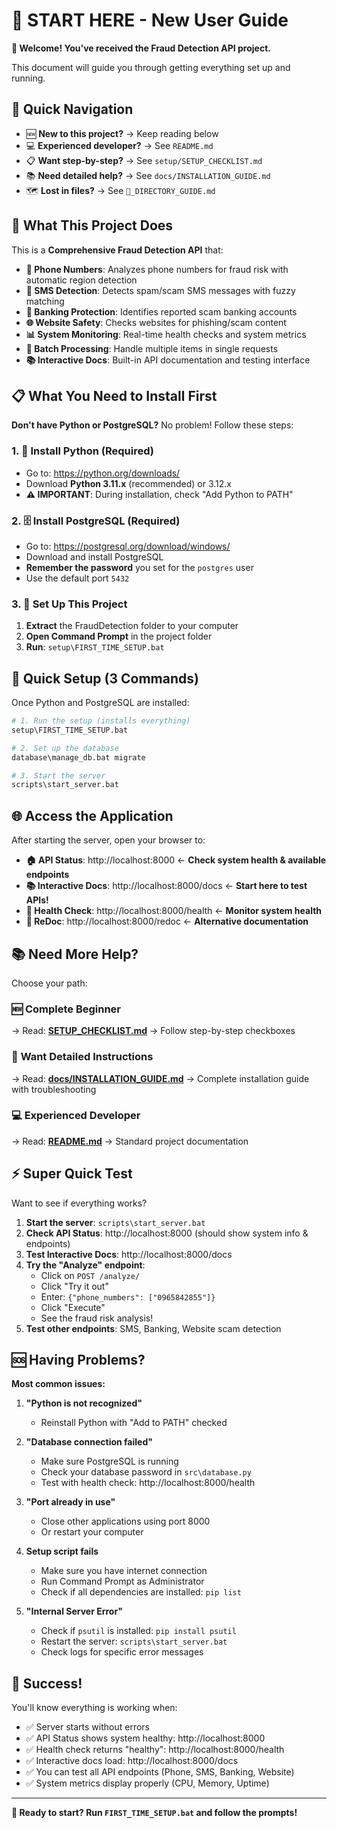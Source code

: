 # 🌟 START HERE - New User Guide

**🎉 Welcome! You've received the Fraud Detection API project.**

This document will guide you through getting everything set up and running.

## 📁 **Quick Navigation**
- 🆕 **New to this project?** → Keep reading below
- 💻 **Experienced developer?** → See `README.md`
- 📋 **Want step-by-step?** → See `setup/SETUP_CHECKLIST.md`
- 📚 **Need detailed help?** → See `docs/INSTALLATION_GUIDE.md`
- 🗺️ **Lost in files?** → See `📁_DIRECTORY_GUIDE.md`

## 🎯 What This Project Does

This is a **Comprehensive Fraud Detection API** that:
- **📱 Phone Numbers**: Analyzes phone numbers for fraud risk with automatic region detection
- **💬 SMS Detection**: Detects spam/scam SMS messages with fuzzy matching
- **🏦 Banking Protection**: Identifies reported scam banking accounts
- **🌐 Website Safety**: Checks websites for phishing/scam content
- **📊 System Monitoring**: Real-time health checks and system metrics
- **🔧 Batch Processing**: Handle multiple items in single requests
- **📚 Interactive Docs**: Built-in API documentation and testing interface

## 📋 What You Need to Install First

**Don't have Python or PostgreSQL?** No problem! Follow these steps:

### 1. 🐍 Install Python (Required)
- Go to: https://python.org/downloads/
- Download **Python 3.11.x** (recommended) or 3.12.x
- **⚠️ IMPORTANT**: During installation, check "Add Python to PATH"

### 2. 🗄️ Install PostgreSQL (Required)  
- Go to: https://postgresql.org/download/windows/
- Download and install PostgreSQL
- **Remember the password** you set for the `postgres` user
- Use the default port `5432`

### 3. 📁 Set Up This Project
1. **Extract** the FraudDetection folder to your computer
2. **Open Command Prompt** in the project folder
3. **Run**: `setup\FIRST_TIME_SETUP.bat`

## 🚀 Quick Setup (3 Commands)

Once Python and PostgreSQL are installed:

```bash
# 1. Run the setup (installs everything)
setup\FIRST_TIME_SETUP.bat

# 2. Set up the database
database\manage_db.bat migrate

# 3. Start the server
scripts\start_server.bat
```

## 🌐 Access the Application

After starting the server, open your browser to:
- **🏠 API Status**: http://localhost:8000 ← **Check system health & available endpoints**
- **📚 Interactive Docs**: http://localhost:8000/docs ← **Start here to test APIs!**
- **🏥 Health Check**: http://localhost:8000/health ← **Monitor system health**
- **📖 ReDoc**: http://localhost:8000/redoc ← **Alternative documentation**

## 📚 Need More Help?

Choose your path:

### 🆕 **Complete Beginner**
→ Read: **[SETUP_CHECKLIST.md](SETUP_CHECKLIST.md)**
→ Follow step-by-step checkboxes

### 📖 **Want Detailed Instructions**  
→ Read: **[docs/INSTALLATION_GUIDE.md](docs/INSTALLATION_GUIDE.md)**
→ Complete installation guide with troubleshooting

### 💻 **Experienced Developer**
→ Read: **[README.md](README.md)**
→ Standard project documentation

## ⚡ Super Quick Test

Want to see if everything works?

1. **Start the server**: `scripts\start_server.bat`
2. **Check API Status**: http://localhost:8000 (should show system info & endpoints)
3. **Test Interactive Docs**: http://localhost:8000/docs
4. **Try the "Analyze" endpoint**:
   - Click on `POST /analyze/`
   - Click "Try it out"
   - Enter: `{"phone_numbers": ["0965842855"]}`
   - Click "Execute"
   - See the fraud risk analysis!
5. **Test other endpoints**: SMS, Banking, Website scam detection

## 🆘 Having Problems?

**Most common issues:**

1. **"Python is not recognized"**
   - Reinstall Python with "Add to PATH" checked

2. **"Database connection failed"**
   - Make sure PostgreSQL is running
   - Check your database password in `src\database.py`
   - Test with health check: http://localhost:8000/health

3. **"Port already in use"**
   - Close other applications using port 8000
   - Or restart your computer

4. **Setup script fails**
   - Make sure you have internet connection
   - Run Command Prompt as Administrator
   - Check if all dependencies are installed: `pip list`

5. **"Internal Server Error"**
   - Check if `psutil` is installed: `pip install psutil`
   - Restart the server: `scripts\start_server.bat`
   - Check logs for specific error messages

## 🎉 Success!

You'll know everything is working when:
- ✅ Server starts without errors
- ✅ API Status shows system healthy: http://localhost:8000
- ✅ Health check returns "healthy": http://localhost:8000/health
- ✅ Interactive docs load: http://localhost:8000/docs
- ✅ You can test all API endpoints (Phone, SMS, Banking, Website)
- ✅ System metrics display properly (CPU, Memory, Uptime)

---

**🚀 Ready to start? Run `FIRST_TIME_SETUP.bat` and follow the prompts!**

